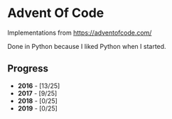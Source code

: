 # Advent Of Code
Implementations from https://adventofcode.com/

Done in Python because I liked Python when I started.

## Progress

* __2016__ - [13/25]
* __2017__ - [9/25]
* __2018__ - [0/25]
* __2019__ - [0/25]
